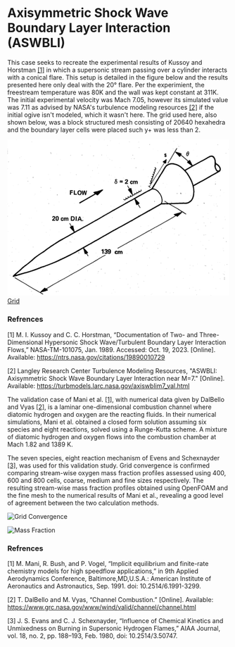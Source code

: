 # Axisymmetric Shock Wave Boundary Layer Interaction (ASWBLI)

This case seeks to recreate the experimental results of Kussoy and Horstman [[1]](https://ntrs.nasa.gov/citations/19890010729) in which a supersonic stream passing over a cylinder interacts with a conical flare. This setup is detailed in the figure below and the results presented here only deal with the 20° flare. Per the experimient, the freestream temperature was 80K and the wall was kept constant at 311K. The initial experimental velocity was Mach 7.05, however its simulated value was 7.11 as advised by NASA's turbulence modeling resources [[2]](https://turbmodels.larc.nasa.gov/axiswblim7_val.html) if the initial ogive isn't modeled, which it wasn't here. The grid used here, also shown below, was a block structured mesh consisting of 20640 hexahedra and the boundary layer cells were placed such y+ was less than 2.

![Experimental Setup](figures/Kussoy_geom.png)
[Grid](figures/grid.png)





### Refrences

[1] M. I. Kussoy and C. C. Horstman, “Documentation of Two- and Three-Dimensional Hypersonic Shock Wave/Turbulent Boundary Layer Interaction Flows,” NASA-TM-101075, Jan. 1989. Accessed: Oct. 19, 2023. [Online]. Available: https://ntrs.nasa.gov/citations/19890010729

[2] Langley Research Center Turbulence Modeling Resources, "ASWBLI: Axisymmetric Shock Wave Boundary Layer Interaction near M=7." [Online]. Available: https://turbmodels.larc.nasa.gov/axiswblim7_val.html




The validation case of Mani et al. [[1]](https://arc.aiaa.org/doi/abs/10.2514/6.1991-3299), with numerical data given by DalBello and Vyas [[2]](https://www.grc.nasa.gov/WWW/wind/valid/channel/study03/channel3.html), is a laminar one-dimensional combustion channel where diatomic hydrogen and oxygen are the reacting fluids. In their numerical simulations, Mani et al. obtained a closed form solution assuming six species and eight reactions, solved using a Runge-Kutta scheme. A mixture of diatomic hydrogen and oxygen flows into the combustion chamber at Mach 1.82 and 1389 K.

The seven species, eight reaction mechanism of Evens and Schexnayder [[3]](https://arc.aiaa.org/doi/10.2514/3.50747), was used for this validation study. Grid convergence is confirmed comparing stream-wise oxygen mass fraction profiles assessed using 400, 600 and 800 cells, coarse, medium and fine sizes respectively. The resulting stream-wise mass fraction profiles obtained using OpenFOAM and the fine mesh to the numerical results of Mani et al., revealing a good level of agreement between the two calculation methods.

![Grid Convergence](figures/gridConvergence.png)

![Mass Fraction](figures/comparision.png)

### Refrences

[1] M. Mani, R. Bush, and P. Vogel, “Implicit equilibrium and finite-rate chemistry models for high speedflow applications,” in 9th Applied Aerodynamics Conference, Baltimore,MD,U.S.A.: American Institute of Aeronautics and Astronautics, Sep. 1991. doi: 10.2514/6.1991-3299.

[2] T. DalBello and M. Vyas, “Channel Combustion.” [Online]. Available: https://www.grc.nasa.gov/www/wind/valid/channel/channel.html

[3] J. S. Evans and C. J. Schexnayder, “Influence of Chemical Kinetics and Unmixedness on Burning in Supersonic Hydrogen Flames,” AIAA Journal, vol. 18, no. 2, pp. 188–193, Feb. 1980, doi: 10.2514/3.50747.

